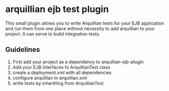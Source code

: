 # arquillian ejb test plugin
This small plugin allows you to write Arquillian tests for your EJB application and run them from one place without necessity to add arquillian to your project. It can serve to build integration tests.

## Guidelines

1. First add your project as a dependency to arquillian-ejb-plugin
2. Add your EJB interfaces to ArquillianTest class
3. create a deployment.xml with all dependencies
4. configure arquillian in arquillian.xml
5. write tests by inheritting from ArquillianTest

